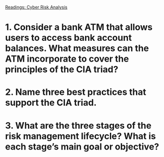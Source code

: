 [Readings: Cyber Risk Analysis](https://resources.infosecinstitute.com/certification/security-risk-management/)

# 1. Consider a bank ATM that allows users to access bank account balances. What measures can the ATM incorporate to cover the principles of the CIA triad?

# 2. Name three best practices that support the CIA triad.

# 3. What are the three stages of the risk management lifecycle? What is each stage’s main goal or objective?